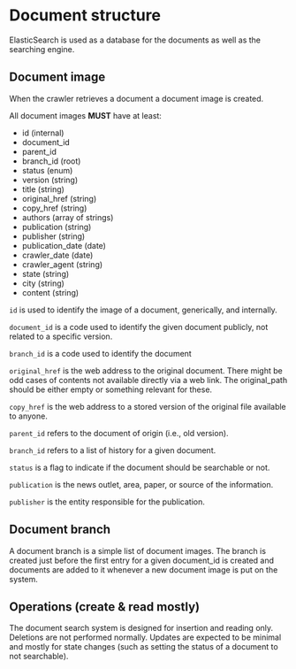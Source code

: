 # Document structure
ElasticSearch is used as a database for the documents as well as the searching engine.

## Document image
When the crawler retrieves a document a document image is created.

All document images **MUST** have at least:
* id (internal)
* document_id
* parent_id
* branch_id (root)
* status (enum)
* version (string)
* title (string)
* original_href (string)
* copy_href (string)
* authors (array of strings)
* publication (string)
* publisher (string)
* publication_date (date)
* crawler_date (date)
* crawler_agent (string)
* state (string)
* city (string)
* content (string)

`id` is used to identify the image of a document, generically, and internally.

`document_id` is a code used to identify the given document publicly, not related to a specific version.

`branch_id` is a code used to identify the document

`original_href` is the web address to the original document. There might be odd cases of contents not available directly via a web link. The original_path should be either empty or something relevant for these.

`copy_href` is the web address to a stored version of the original file available to anyone.

`parent_id` refers to the document of origin (i.e., old version).

`branch_id` refers to a list of history for a given document.

`status` is a flag to indicate if the document should be searchable or not.

`publication` is the news outlet, area, paper, or source of the information.

`publisher` is the entity responsible for the publication.

## Document branch
A document branch is a simple list of document images. The branch is created just before the first entry for a given document_id is created and documents are added to it whenever a new document image is put on the system.

## Operations (create & read mostly)
The document search system is designed for insertion and reading only. Deletions are not performed normally. Updates are expected to be minimal and mostly for state changes (such as setting the status of a document to not searchable).
